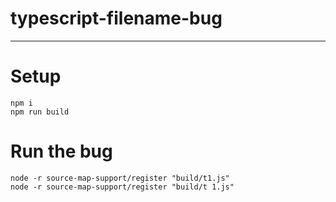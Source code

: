 # typescript-filename-bug

---
# Setup

```
npm i
npm run build
```

# Run the bug

```
node -r source-map-support/register "build/t1.js"
node -r source-map-support/register "build/t 1.js"
```
